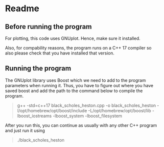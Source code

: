 # Readme

## Before running the program

For plotting, this code uses GNUplot. Hence, make sure it installed.

Also, for compability reasons, the program runs on a C++ 17 compiler so also please check that you have installed that version.

## Running the program

The GNUplot library uses Boost which we need to add to the program parameters when running it. Thus, you have to figure out where you have saved boost and add the path to the command below to compile the program.

> g++ -std=c++17 black_scholes_heston.cpp -o black_scholes_heston -I/opt/homebrew/opt/boost/include -L/opt/homebrew/opt/boost/lib -lboost_iostreams -lboost_system -lboost_filesystem

After you run this, you can continue as usually with any other C++ program and just run it using

> ./black_scholes_heston
